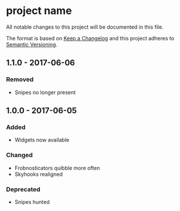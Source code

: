 # project name

All notable changes to this project will be documented in this file.

The format is based on [Keep a Changelog](http://keepachangelog.com/)
and this project adheres to [Semantic Versioning](http://semver.org/).

## 1.1.0 - 2017-06-06

### Removed

* Snipes no longer present

## 1.0.0 - 2017-06-05

### Added

* Widgets now available

### Changed

* Frobnosticators quibble more often
* Skyhooks realigned

### Deprecated

* Snipes hunted


<!-- TEMPLATE

## Major.Minor.Patch - YYYY-MM-DD

### Added

### Changed

### Deprecated

### Removed

### Fixed

### Security

-->
